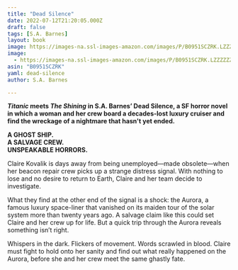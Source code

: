 ```yaml
---
title: "Dead Silence"
date: 2022-07-12T21:20:05.000Z
draft: false
tags: [S.A. Barnes]
layout: book
image: https://images-na.ssl-images-amazon.com/images/P/B0951SCZRK.LZZZZZZZ.jpg
image: 
  - https://images-na.ssl-images-amazon.com/images/P/B0951SCZRK.LZZZZZZZ.jpg
asin: "B0951SCZRK"
yaml: dead-silence
author: S.A. Barnes

---
```


***Titanic* meets *The Shining* in S.A. Barnes’ Dead Silence, a SF horror novel in which a woman and her crew board a decades-lost luxury cruiser and find the wreckage of a nightmare that hasn't yet ended.**  
  
**A GHOST SHIP.  
A SALVAGE CREW.  
UNSPEAKABLE HORRORS.**  
  
Claire Kovalik is days away from being unemployed—made obsolete—when her beacon repair crew picks up a strange distress signal. With nothing to lose and no desire to return to Earth, Claire and her team decide to investigate.  
  
What they find at the other end of the signal is a shock: the Aurora, a famous luxury space-liner that vanished on its maiden tour of the solar system more than twenty years ago. A salvage claim like this could set Claire and her crew up for life. But a quick trip through the Aurora reveals something isn’t right.  
  
Whispers in the dark. Flickers of movement. Words scrawled in blood. Claire must fight to hold onto her sanity and find out what really happened on the Aurora, before she and her crew meet the same ghastly fate.
